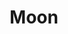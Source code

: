---
title: "Moon"
hashtag: moon
# change to "orbits" instead of related
orbits:
  - Earth
related:
  - Earth
---